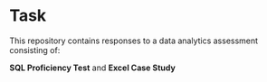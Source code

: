 # Task

This repository contains responses to a data analytics assessment consisting of:

**SQL Proficiency Test** and **Excel Case Study** 
